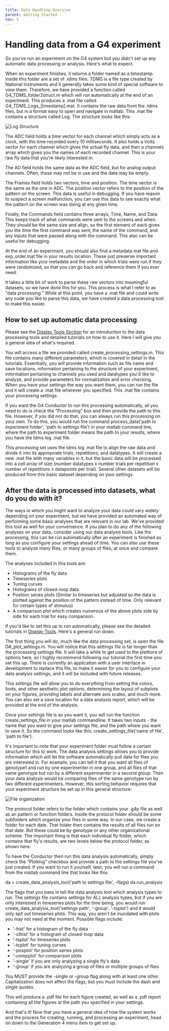 ```yaml
---
title: Data Handling Overview
parent: Getting Started
nav: 5
---
```


# Handling data from a G4 experiment

So you've run an experiment on the G4 system but you didn't set up any automatic data processing or analysis. Here's what to expect. 

When an experiment finishes, it returns a folder named as a timestamp. Inside this folder are a set of .tdms files. TDMS is a file type created by National Instruments and it generally takes some kind of special software to view them. Therefore, we have provided a function called G4_TDMS_folder2struct.m which will run automatically at the end of an experiment. This produces a .mat file called G4_TDMS_Logs_[timestamp].mat. It contains the raw data from the .tdms files, but in a format easy to open and navigate in matlab. This .mat file contains a structure called Log. The structure looks like this: 

![Log Structure](assets/LogStructure.png)

The ADC field holds a time vector for each channel which simply acts as a clock, with the time recorded every 10 milliseconds. It also holds a Volts vector for each channel which gives the actual fly data, and then a channels array which gives you the names of each recorded channel. This is your raw fly data that you're likely interested in. 

The AO field holds the same data as the ADC field, but for analog output channels. Often, these may not be in use and the data may be empty. 

The Frames field holds two vectors, time and position. The time vector is the same as the one in ADC. The position vector refers to the position of the pattern on the screen. This data is useful in debugging. If you have reason to suspect a screen malfunction, you can use this data to see exactly what the pattern on the screen was doing at any given time.

Finally, the Commands field contains three arrays, Time, Name, and Data. This keeps track of what commands were sent to the screens and when. They should be the same size and align, so the first element of each gives you the time the first command was sent, the name of the command, and any inputs that were passed along with the command. This also can be useful for debugging. 

At the end of an experiment, you should also find a metadata.mat file and exp_order.mat file in your results location. These just preserve important information like your metadata and the order in which trials were run if they were randomized, so that you can go back and reference them if you ever need. 

It takes a little bit of work to parse these raw vectors into meaningful datasets, so we have done this for you. This process is what I refer to as "data processing." While at this point, you have a .mat file and could write any code you like to parse this data, we have created a data processing tool to make this easier. 

## How to set up automatic data processing

Please see the [Display Tools Section](../README.md) for an introduction to the data processing tools and detailed tutorials on how to use it. Here I will give you a general idea of what's required. 

You will access a file we provided called create_processing_settings.m. This file contains many different parameters, which is covered in detail in the tutorials. Essentially, you will provide information such as file name and save locations, information pertaining to the structure of your experiment, information pertaining to channels you used and datatypes you'd like to analyze, and provide parameters for normalization and error checking. When you have your settings the way you want them, you can run the file and it will create a .mat file wherever you specified. This .mat file contains your processing settings. 

If you want the G4 Conductor to run this processing automatically, all you need to do is check the "Processing" box and then provide the path to this file. However, if you did not do that, you can always run this processing on your own. To do this, you would run the command process_data('path to experiment folder', 'path to settings file') in your matlab command line, where the path to experiment folder means the path to your results, where you have the tdms log .mat file. 

This processing set uses the tdms log .mat file to align the raw data and divide it into its appropriate trials, repetitions, and datatypes. It will create a new .mat file with many variables in it, but the basic data will be processed into a cell array of size {number datatypes x number trials per repetition x number of repetitions x datapoints per trial}. Several other datasets will be produced from this basic dataset depending on your settings. 

## After the data is processed into datasets, what do you do with it? 

The ways in which you might want to analyze your data could vary widely depending on your experiment, but we have provided an automated way of performing some basic analyses that are relevant in our lab. We've provided this tool as well for your convenience. If you plan to do any of the following analyses on your data, consider using our data analysis tools. Like the processing, this can be run automatically after an experiment is finished as long as you configure your settings ahead of time. You can also use these tools to analyze many flies, or many groups of flies, at once and compare them. 

The analyses included in this tools are:
- Histograms of the fly data
- Timeseries plots
- Tuning curves
- Histograms of closed-loop data
- Position series plots (Similar to timeseries but adjusted so the data is plotted against the position of the pattern instead of time. Only relevant for certain types of stimulus)
- A comparison plot which creates numerous of the above plots side by side for each trial for easy comparison. 

If you'd like to set this up to run automatically, please see the detailed tutorials in [Display Tools](../README.md). Here's a general run  down. 

The first thing you will do, much like the data processing set, is open the file DA_plot_settings.m.  You will notice that this settings file is far longer than the processing settings file. It will take a while to get used to the plethora of options here, so I highly recommend following our tutorial the first time you set this up. There is currently an application with a user interface in development to replace this file, to make it easier for you to configure your data analysis settings, and it will be included with future releases. 

This settings file will allow you to do everything from setting the colors, fonts, and other aesthetic plot options, determining the layout of subplots on your figures, providing labels and alternate axis scales, and much more. You can also set a save location for a data analysis report, which will be provided at the end of the analysis. 

Once your settings file is as you want it, you will run the function create_settings_file in your matlab commandline. It takes two inputs - the name that you want to give your settings file, and the path where you want to save it. So the command looks like this: create_settings_file('name of file', 'path to file'). 

It's important to note that your experiment folder must follow a certain structure for this to work. The data analysis settings allows you to provide information which will let the software automatically pull data for flies you are interested in. For example, you can tell it that you want all flies of genotype1 and run by one experimenter in one group, and all flies of that same genotype but run by a different experimenter in a second group. Then your data analysis would be comparing flies of the same genotype run by two different experimenters. However, this sorting behavior requires that your experiment structure be set up in this general structure: 

![File organization](assets/folderOrg.png)

The protocol folder refers to the folder which contains your .g4p file as well as an pattern or function folders. Inside the protocol folder should be some subfolders which organize your flies in some way. In our case, we create a folder for each date. That folder then contains the results of all flies run on that date. But these could be by genotype or any other organizational scheme. The important thing is that each individual fly folder, which contains that fly's results, are two levels below the protocol folder, as shown here. 

To have the Conductor then run this data analysis automatically, simply check the "Plotting" checkbox and provide a path to the settings file you've just created. If you want to run it yourself, later, you will run a command from the matlab command line that looks like this: 

da = create_data_analysis_tool('path to settings file', -flags)
da.run_analysis

The flags that you pass in tell the data analysis tool which analysis types to run. The settings file contains settings for ALL analysis types, but if you are only interested in timeseries plots for the time being, you would run create_data_analysis_tool('settings path', '-group', '-tsplot') and it would only spit out timeseries plots. This way, you aren't be inundated with plots you may not need at the moment. Possible flags include: 

- '-hist' for a histogram of the fly data
- '-clhist' for a histogram of closed-loop data
- '-tsplot' for timeseries plots
- '-tcplot' for tuning curves
- '-posplot' for position series plots
- '-compplot' for comparison plots
- '-single' if you are only analyzing a single fly's data
- '-group' if you are analyzing a group of files or multiple groups of flies

You MUST provide the -single or -group flag along with at least one other. Capitalization does not affect the flags, but you must include the dash and single quotes. 

This will produce a .pdf file for each figure created, as well as a .pdf report containing all the figures at the path you specified in your settings. 

And that's it! Now that you have a general idea of how the system works and the process for creating, running, and processing an experiment, head on down to the Generation 4 menu item to get set up.